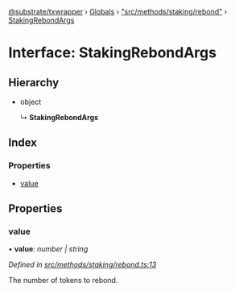 [@substrate/txwrapper](../README.md) › [Globals](../globals.md) › ["src/methods/staking/rebond"](../modules/_src_methods_staking_rebond_.md) › [StakingRebondArgs](_src_methods_staking_rebond_.stakingrebondargs.md)

# Interface: StakingRebondArgs

## Hierarchy

* object

  ↳ **StakingRebondArgs**

## Index

### Properties

* [value](_src_methods_staking_rebond_.stakingrebondargs.md#value)

## Properties

###  value

• **value**: *number | string*

*Defined in [src/methods/staking/rebond.ts:13](https://github.com/paritytech/txwrapper/blob/e82a68c/src/methods/staking/rebond.ts#L13)*

The number of tokens to rebond.
